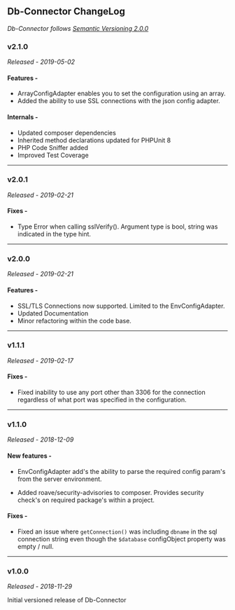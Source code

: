 ## Db-Connector ChangeLog
*Db-Connector follows [Semantic Versioning 2.0.0](https://semver.org/)*

### v2.1.0
*Released - 2019-05-02*

#### Features -

- ArrayConfigAdapter enables you to set the configuration using an array.
- Added the ability to use SSL connections with the json config adapter.

#### Internals -
- Updated composer dependencies
- Inherited method declarations updated for PHPUnit 8
- PHP Code Sniffer added
- Improved Test Coverage

---

### v2.0.1
*Released - 2019-02-21*

#### Fixes -
- Type Error when calling sslVerify(). Argument type is bool, string was indicated in the type hint.

---

### v2.0.0
*Released - 2019-02-21*

#### Features -
- SSL/TLS Connections now supported. Limited to the EnvConfigAdapter.
- Updated Documentation
- Minor refactoring within the code base.

---

### v1.1.1
*Released - 2019-02-17*

#### Fixes -
- Fixed inability to use any port other than 3306 for the connection
regardless of what port was specified in the configuration.

---

### v1.1.0
*Released - 2018-12-09*

#### New features -
- EnvConfigAdapter add's the ability to parse the required config param's from
the server environment.

- Added roave/security-advisories to composer. Provides security check's on
required package's within a project.

#### Fixes -
- Fixed an issue where `getConnection()` was including `dbname` in the sql 
connection string even though the `$database` configObject property was empty / null.
---
### v1.0.0
*Released - 2018-11-29*

Initial versioned release of Db-Connector